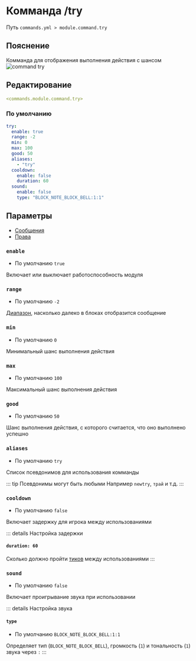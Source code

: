 # Комманда /try
Путь `commands.yml > module.command.try`

## Пояснение
Комманда для отображения выполнения действия с шансом
![command try](/commandtry.png)

## Редактирование
```yaml
<commands.module.command.try>
```

### По умолчанию
```yaml
try:
  enable: true
  range: -2
  min: 0
  max: 100
  good: 50
  aliases:
    - "try"
  cooldown:
    enable: false
    duration: 60
  sound:
    enable: false
    type: "BLOCK_NOTE_BLOCK_BELL:1:1"
```

## Параметры

- [Сообщения](/en/messages/ru_ru/module/command/try/)
- [Права](/en/permissions/module/command/try/)

### `enable`
- По умолчанию `true`

Включает или выключает работоспособность модуля

### `range`
- По умолчанию `-2`

[Диапазон](#виды-диапазонов), насколько далеко в блоках отобразится сообщение

### `min`
- По умолчанию `0`

Минимальный шанс выполнения действия

### `max`
- По умолчанию `100`

Максимальный шанс выполнения действия

### `good`
- По умолчанию `50`

Шанс выполнения действия, с которого считается, что оно выполнено успешно

### `aliases`
- По умолчанию `try`

Список псевдонимов для использования комманды

::: tip Псевдонимы могут быть любыми
Например `newtry`, `трай` и т.д.
:::

### `cooldown`
- По умолчанию `false`

Включает задержку для игрока между использованиями

::: details Настройка задержки
#### `duration: 60`

Сколько должно пройти [тиков](https://ru.minecraft.wiki/w/%D0%A2%D0%B0%D0%BA%D1%82) между использованиями
:::

### `sound`
- По умолчанию `false`

Включает проигрывание звука при использовании

::: details Настройка звука
#### `type`
- По умолчанию `BLOCK_NOTE_BLOCK_BELL:1:1`

Определяет тип (`BLOCK_NOTE_BLOCK_BELL`), громкость (`1`) и тональность (`1`) звука через `:`
:::

<!--@include: @/en/parts/range.md-->